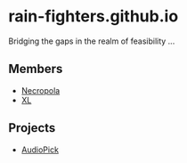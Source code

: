 # rain-fighters.github.io
Bridging the gaps in the realm of feasibility ...

## Members
- [Necropola](https://necropola.github.io)
- [XL](https://xlsigned.github.io)

## Projects
 - [AudioPick](https://necropola.github.io/AudioPick/)
